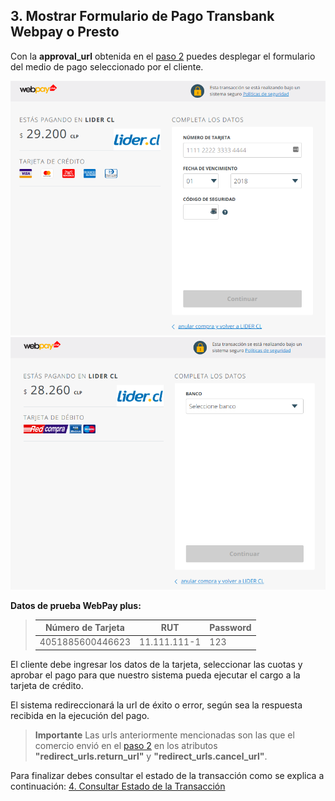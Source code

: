 ## 3. Mostrar Formulario de Pago Transbank Webpay o Presto

Con la **approval_url** obtenida en el [paso 2](intencion-de-pago-wp.md) puedes desplegar el formulario del medio de pago seleccionado por el cliente.

![Ejemplo de transbank credito](images/transbankcd.png)
![Ejemplo de transbank debito](images/transbankd.png)

**Datos de prueba WebPay plus:**

> |Número de Tarjeta|RUT|Password|
> |---|---|---|
> |4051885600446623|11.111.111-1|123|

El cliente debe ingresar los datos de la tarjeta, seleccionar las cuotas y aprobar el pago para que nuestro sistema pueda ejecutar el cargo a la tarjeta de crédito. 

El sistema redireccionará la url de éxito o error, según sea la respuesta recibida en la ejecución del pago.

> **Importante** Las urls anteriormente mencionadas son las que el comercio envió en el [paso 2](intencion-de-pago-wp.md) en los atributos **"redirect_urls.return_url"** y **"redirect_urls.cancel_url"**.

Para finalizar debes consultar el estado de la transacción como se explica a continuación:
[4. Consultar Estado de la Transacción](consulta-de-estado.md)
